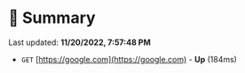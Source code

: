 # 📖 Summary
Last updated: **11/20/2022, 7:57:48 PM**

- `GET` [https://google.com](https://google.com) - **Up** (184ms)
